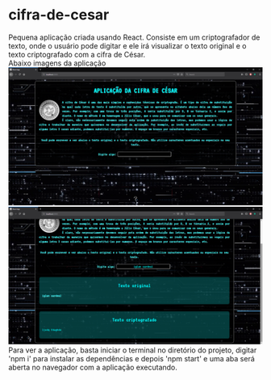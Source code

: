 # cifra-de-cesar
Pequena aplicação criada usando React. Consiste em um criptografador de texto, onde o usuário pode digitar e ele irá visualizar o texto original e o texto criptografado com a cifra de César.
</br>
Abaixo imagens da aplicação
<img src="./public/appImg1.png"/>
<img src="./public/appImg2.png"/>
</br>
Para ver a aplicação, basta iniciar o terminal no diretório do projeto, digitar 'npm i' para instalar as dependências e depois 'npm start' e uma aba será aberta no navegador com a aplicação executando.
